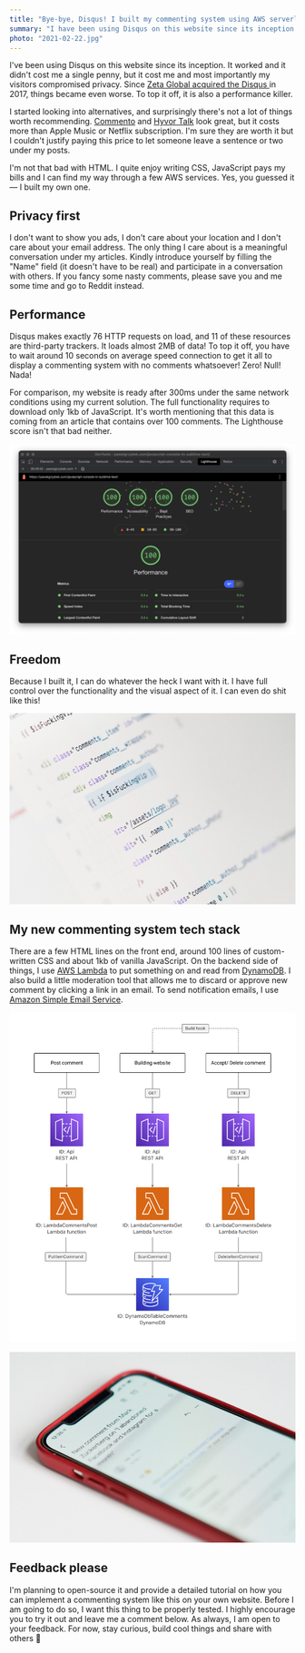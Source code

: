 ```yaml
---
title: "Bye-bye, Disqus! I built my commenting system using AWS serverless stack and Netlify build hooks!"
summary: "I have been using Disqus on this website since its inception. It worked, and it didn’t cost me a single penny, but it cost me, and most importantly, my visitors compromised privacy. I started looking into alternatives, and surprisingly there is not a lot of things worth recommending. Yes, you guessed it — I built my own one."
photo: "2021-02-22.jpg"
---
```


I've been using Disqus on this website since its inception. It worked and it didn't cost me a single penny, but it cost me and most importantly my visitors compromised privacy. Since [Zeta Global acquired the Disqus ](https://techcrunch.com/2017/12/05/zeta-global-acquires-commenting-service-disqus) in 2017, things became even worse. To top it off, it is also a performance killer.

I started looking into alternatives, and surprisingly there's not a lot of things worth recommending. [Commento](https://commento.io) and [Hyvor Talk](https://talk.hyvor.com) look great, but it costs more than Apple Music or Netflix subscription. I'm sure they are worth it but I couldn't justify paying this price to let someone leave a sentence or two under my posts.

I'm not that bad with HTML. I quite enjoy writing CSS, JavaScript pays my bills and I can find my way through a few AWS services. Yes, you guessed it — I built my own one.

## Privacy first

I don't want to show you ads, I don't care about your location and I don't care about your email address. The only thing I care about is a meaningful conversation under my articles. Kindly introduce yourself by filling the "Name" field (it doesn't have to be real) and participate in a conversation with others. If you fancy some nasty comments, please save you and me some time and go to Reddit instead.

## Performance

Disqus makes exactly 76 HTTP requests on load, and 11 of these resources are third-party trackers. It loads almost 2MB of data! To top it off, you have to wait around 10 seconds on average speed connection to get it all to display a commenting system with no comments whatsoever! Zero! Null! Nada!

For comparison, my website is ready after 300ms under the same network conditions using my current solution. The full functionality requires to download only 1kb of JavaScript. It's worth mentioning that this data is coming from an article that contains over 100 comments. The Lighthouse score isn't that bad neither.

![Lighthouse score of my individual page with more than 100 comments](2021-02-22-1.png)

## Freedom

Because I built it, I can do whatever the heck I want with it. I have full control over the functionality and the visual aspect of it. I can even do shit like this!

![A funny snippet of code](2021-02-22-2.jpg)

## My new commenting system tech stack

There are a few HTML lines on the front end, around 100 lines of custom-written CSS and about 1kb of vanilla JavaScript. On the backend side of things, I use [AWS Lambda](https://aws.amazon.com/lambda/) to put something on and read from [DynamoDB](https://aws.amazon.com/dynamodb/). I also build a little moderation tool that allows me to discard or approve new comment by clicking a link in an email. To send notification emails, I use [Amazon Simple Email Service](https://aws.amazon.com/ses/).

![My custom commenting system built with AWS - diagram](2021-02-22-3.png)

![My custom commenting system built with AWS - the notification email](2021-02-22-4.jpg)

## Feedback please

I'm planning to open-source it and provide a detailed tutorial on how you can implement a commenting system like this on your own website. Before I am going to do so, I want this thing to be properly tested. I highly encourage you to try it out and leave me a comment below. As always, I am open to your feedback. For now, stay curious, build cool things and share with others 👋
